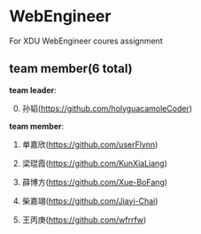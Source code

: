 # WebEngineer

For XDU WebEngineer coures assignment

## team member(6 total)

**team leader**:

0. 孙韬(<https://github.com/holyguacamoleCoder>)

**team member**:

1. 单嘉欣(<https://github.com/userFlynn>)

2. 梁琨霞(<https://github.com/KunXiaLiang>)

3. 薛博方(<https://github.com/Xue-BoFang>)

4. 柴嘉翊(<https://github.com/Jiayi-Chai>)

5. 王丙庚(<https://github.com/wfrrfw>)
